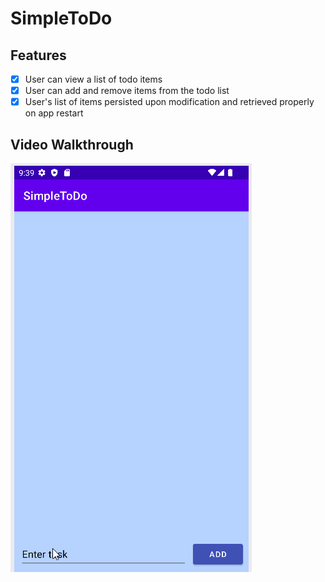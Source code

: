 # SimpleToDo

## Features

* [x] User can view a list of todo items
* [x] User can add and remove items from the todo list
* [x] User's list of items persisted upon modification and retrieved properly on app restart

## Video Walkthrough

<img src='Walkthrough.gif' title='Video Walkthrough' width='' alt='Video Walkthrough' />

